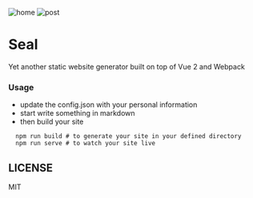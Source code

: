 ![home](https://raw.githubusercontent.com/***REMOVED***/Seal/master/screenshots/home.png)
![post](https://raw.githubusercontent.com/***REMOVED***/Seal/master/screenshots/post.png)

# Seal

Yet another static website generator built on top of Vue 2 and Webpack

### Usage

* update the config.json with your personal information
* start write something in markdown
* then build your site

```
  npm run build # to generate your site in your defined directory
  npm run serve # to watch your site live
```

## LICENSE

MIT
